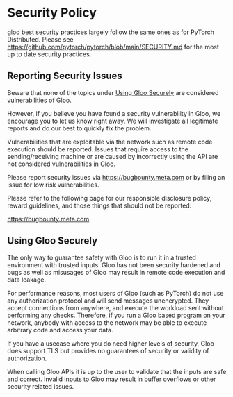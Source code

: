 # Security Policy

gloo best security practices largely follow the same ones as for PyTorch Distributed. Please see https://github.com/pytorch/pytorch/blob/main/SECURITY.md for the most up to date security practices.

## Reporting Security Issues

Beware that none of the topics under [Using Gloo Securely](#using-gloo-securely) are considered vulnerabilities of Gloo.

However, if you believe you have found a security vulnerability in Gloo, we encourage you to let us know right away. We will investigate all legitimate reports and do our best to quickly fix the problem.

Vulnerabilities that are exploitable via the network such as remote code execution should be reported. Issues that require access to the sending/receiving machine or are caused by incorrectly using the API are not considered vulnerabilities in Gloo.

Please report security issues via https://bugbounty.meta.com or by filing an issue for low risk vulnerabilities.

Please refer to the following page for our responsible disclosure policy, reward guidelines, and those things that should not be reported:

https://bugbounty.meta.com
 
## Using Gloo Securely

The only way to guarantee safety with Gloo is to run it in a trusted environment with trusted inputs. Gloo has not been security hardened and bugs as well as misusages of Gloo may result in remote code execution and data leakage.

For performance reasons, most users of Gloo (such as PyTorch) do not use any authorization protocol and will send messages unencrypted. They accept connections from anywhere, and execute the workload sent without performing any checks. Therefore, if you run a Gloo based program on your network, anybody with access to the network may be able to execute arbitrary code and access your data.

If you have a usecase where you do need higher levels of security, Gloo does support TLS but provides no guarantees of security or validity of authorization.

When calling Gloo APIs it is up to the user to validate that the inputs are safe and correct. Invalid inputs to Gloo may result in buffer overflows or other security related issues.
